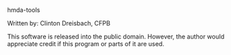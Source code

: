 hmda-tools

Written by: Clinton Dreisbach, CFPB

This software is released into the public domain. However, the author 
would appreciate credit if this program or parts of it are used.
